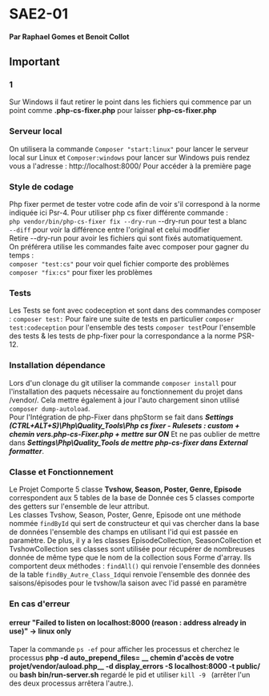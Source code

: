 # SAE2-01
#### Par Raphael Gomes et Benoit Collot
  
## Important

### 1
Sur Windows il faut retirer le point dans les fichiers qui commence par un point comme **.php-cs-fixer.php** pour laisser
**php-cs-fixer.php**

### Serveur local

On utilisera la commande ```Composer "start:linux"``` pour lancer le serveur local 
sur Linux et ```Composer:windows``` pour lancer sur Windows
puis rendez vous a l'adresse : http://localhost:8000/ Pour accéder à la première page

### Style de codage

Php fixer permet de tester votre code afin de voir s'il correspond à la norme indiquée ici Psr-4.
Pour utiliser php cs fixer différente commande :  
```php vendor/bin/php-cs-fixer fix --dry-run``` --dry-run pour test a blanc   
```--diff``` pour voir la différence entre l'original et celui modifier  
Retire --dry-run pour avoir les fichiers qui sont fixés automatiquement.  
On préférera utilise les commandes faite avec composer pour gagner du temps :  
```composer "test:cs"``` pour voir quel fichier comporte des problèmes  
```composer "fix:cs"``` pour fixer les problèmes  

### Tests

Les Tests se font avec codeception et sont dans des commandes composer :
```composer test:``` Pour faire une suite de tests en particulier
```composer test:codeception``` pour l'ensemble des tests 
```composer test```Pour l'ensemble des tests & les tests de php-fixer pour la correspondance a la norme PSR-12.

### Installation dépendance
 
Lors d'un clonage du git utiliser la commande ```composer install``` pour l'installation des paquets nécessaire au fonctionnement du projet dans /vendor/.
Cela mettre également à jour l'auto chargement sinon utilisé ```composer dump-autoload```.   
Pour l'Intégration de php-Fixer dans phpStorm se fait dans ___Settings (CTRL+ALT+S)\Php\Quality_Tools\Php cs fixer - Rulesets : custom + chemin vers.php-cs-Fixer.php + mettre sur ON___
Et ne pas oublier de mettre dans ___Settings\Php\Quality_Tools de mettre php-cs-fixer dans External formatter___.

### Classe et Fonctionnement

Le Projet Comporte 5 classe **Tvshow, Season, Poster, Genre, Episode** correspondent aux 5 tables de la base de Donnée ces 5 classes comporte des getters sur l'ensemble de leur attribut.  
Les classes Tvshow, Season, Poster, Genre, Episode ont une méthode nommée ```findById``` qui sert de constructeur et qui vas chercher dans la base de données l'ensemble des champs en utilisant l'id qui est passée en paramètre. 
De plus, il y a les classes EpisodeCollection, SeasonCollection et TvshowCollection ses classes sont utilisée pour récupérer de nombreuses donnée de même type que le nom de la collection sous Forme d'array. Ils comportent deux méthodes :
```findAll()``` qui renvoie l'ensemble des données de la table 
````findBy_Autre_Class_Id````qui renvoie l'ensemble des donnée des saisons/épisodes pour le tvshow/la saison avec l'id passé en paramètre

### En cas d'erreur
#### erreur "Failed to listen on localhost:8000 (reason : address already in use)" -> linux only
Taper la commande ```ps -ef``` pour afficher les processus et cherchez le processus **php -d auto_prepend_files= __ chemin d'accès de votre projet/vendor/auload.php__ -d display_errors -S localhost:8000 -t public/**
ou **bash bin/run-server.sh** regardé le pid et utiliser ```kill -9 ``` (arrêter l'un des deux processus arrêtera l'autre.).